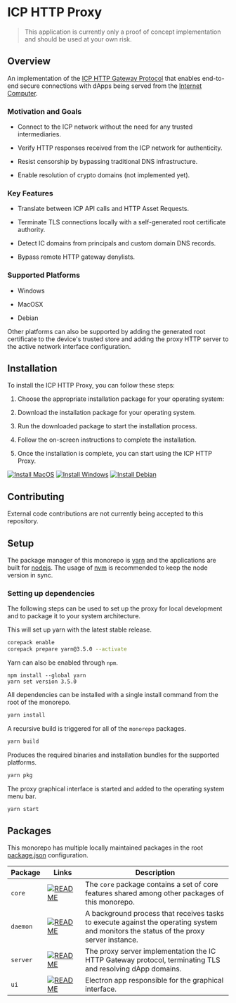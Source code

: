 # ICP HTTP Proxy

> This application is currently only a proof of concept implementation and should be used at your own risk.

## Overview

An implementation of the [ICP HTTP Gateway Protocol](https://internetcomputer.org/docs/current/references/ic-interface-spec/#http-gateway) that enables end-to-end secure connections with dApps being served from the [Internet Computer](https://internetcomputer.org/).

### Motivation and Goals

- Connect to the ICP network without the need for any trusted intermediaries.

- Verify HTTP responses received from the ICP network for authenticity.

- Resist censorship by bypassing traditional DNS infrastructure.

- Enable resolution of crypto domains (not implemented yet).

### Key Features

- Translate between ICP API calls and HTTP Asset Requests.

- Terminate TLS connections locally with a self-generated root certificate authority.

- Detect IC domains from principals and custom domain DNS records.

- Bypass remote HTTP gateway denylists.

### Supported Platforms

- Windows

- MacOSX

- Debian

Other platforms can also be supported by adding the generated root certificate to the device's trusted store and adding the proxy HTTP server to the active network interface configuration.

## Installation

To install the ICP HTTP Proxy, you can follow these steps:

1. Choose the appropriate installation package for your operating system:

2. Download the installation package for your operating system.

3. Run the downloaded package to start the installation process.

4. Follow the on-screen instructions to complete the installation.

5. Once the installation is complete, you can start using the ICP HTTP Proxy.

[![Install MacOS](https://img.shields.io/badge/install-MacOSX-blue.svg?style=for-the-badge&logo=apple)](https://github.com/dfinity/http-proxy/releases/download/0.0.6-alpha/ic-http-proxy-mac-universal-0.0.6-alpha.dmg)
[![Install Windows](https://img.shields.io/badge/install-Windows-blue.svg?style=for-the-badge&logo=windows)](https://github.com/dfinity/http-proxy/releases/download/0.0.6-alpha/ic-http-proxy-win-x64-0.0.6-alpha.exe)
[![Install Debian](https://img.shields.io/badge/install-Debian-blue.svg?style=for-the-badge&logo=debian)](https://github.com/dfinity/http-proxy/releases/download/0.0.6-alpha/ic-http-proxy-linux-arm64-0.0.6-alpha.deb)

## Contributing

External code contributions are not currently being accepted to this repository.

## Setup

The package manager of this monorepo is [yarn](https://yarnpkg.com/) and the applications are built for [nodejs](https://nodejs.org/en). The usage of [nvm](https://github.com/nvm-sh/nvm) is recommended to keep the node version in sync.

### Setting up dependencies

The following steps can be used to set up the proxy for local development and to package it to your system architecture.

This will set up yarn with the latest stable release.

```bash
corepack enable
corepack prepare yarn@3.5.0 --activate
```

Yarn can also be enabled through `npm`.

```
npm install --global yarn
yarn set version 3.5.0
```

All dependencies can be installed with a single install command from the root of the monorepo.

```bash
yarn install
```

A recursive build is triggered for all of the `monorepo` packages.

```bash
yarn build
```

Produces the required binaries and installation bundles for the supported platforms.

```bash
yarn pkg
```

The proxy graphical interface is started and added to the operating system menu bar.

```bash
yarn start
```

## Packages

This monorepo has multiple locally maintained packages in the root [package.json](package.json) configuration.

| Package  | Links                                                                                                                                     | Description                                                                                                                            |
| -------- | ----------------------------------------------------------------------------------------------------------------------------------------- | -------------------------------------------------------------------------------------------------------------------------------------- |
| `core`   | [![README](https://img.shields.io/badge/-README-blue?style=flat-square)](https://github.com/dfinity/http-proxy/tree/main/packages/core)   | The `core` package contains a set of core features shared among other packages of this monorepo.                                       |
| `daemon` | [![README](https://img.shields.io/badge/-README-blue?style=flat-square)](https://github.com/dfinity/http-proxy/tree/main/packages/daemon) | A background process that receives tasks to execute against the operating system and monitors the status of the proxy server instance. |
| `server` | [![README](https://img.shields.io/badge/-README-blue?style=flat-square)](https://github.com/dfinity/http-proxy/tree/main/packages/server) | The proxy server implementation the IC HTTP Gateway protocol, terminating TLS and resolving dApp domains.                              |
| `ui`     | [![README](https://img.shields.io/badge/-README-blue?style=flat-square)](https://github.com/dfinity/http-proxy/tree/main/packages/ui)     | Electron app responsible for the graphical interface.                                                                                  |
